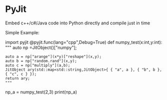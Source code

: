 # PyJit
Embed c++/c#/Java code into Python directly and compile just in time 

Simple Example:

import pyjit
@pyjit.func(lang="cpp",Debug=True)
def numpy_test(x:int,y:int):
	"""
	auto np =JitObject()["numpy"];
	    
	auto a = np["arange"](x*y)["reshape"](x,y);
	auto b = np["random.rand"](x,y);
	auto c = np["multiply"](a,b);
	JitObject ary(std::map<std::string,JitObject>{ { "a", a }, { "b", b },{ "c", c } });
	return ary;
	"""
np_a = numpy_test(2,3)
print(np_a)
